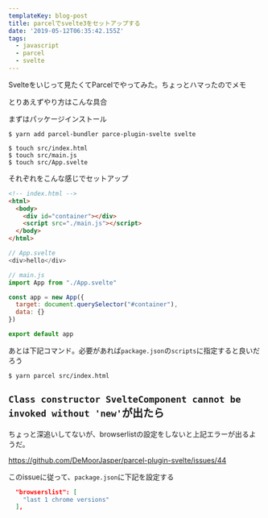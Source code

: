 ```yaml
---
templateKey: blog-post
title: parcelでsvelte3をセットアップする
date: '2019-05-12T06:35:42.155Z'
tags:
  - javascript
  - parcel
  - svelte
---
```


Svelteをいじって見たくてParcelでやってみた。ちょっとハマったのでメモ

とりあえずやり方はこんな具合

まずはパッケージインストール

```
$ yarn add parcel-bundler parce-plugin-svelte svelte
```

```
$ touch src/index.html
$ touch src/main.js
$ touch src/App.svelte
```

それぞれをこんな感じでセットアップ

```html
<!-- index.html -->
<html>
  <body>
    <div id="container"></div>
    <script src="./main.js"></script>
  </body>
</html>
```


```js
// App.svelte
<div>hello</div>
```

```js
// main.js
import App from "./App.svelte"

const app = new App({
  target: document.querySelector("#container"),
  data: {}
})

export default app
```

あとは下記コマンド。必要があれば`package.json`の`scripts`に指定すると良いだろう

```
$ yarn parcel src/index.html
```

## `Class constructor SvelteComponent cannot be invoked without 'new'`が出たら

ちょっと深追いしてないが、browserlistの設定をしないと上記エラーが出るようだ。

https://github.com/DeMoorJasper/parcel-plugin-svelte/issues/44

このissueに従って、`package.json`に下記を設定する

```json
  "browserslist": [
    "last 1 chrome versions"
  ],
```
